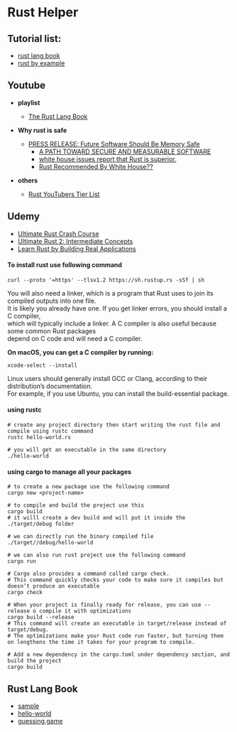 # Rust Helper

## Tutorial list:
- [rust lang book](https://doc.rust-lang.org/stable/book/title-page.html)
- [rust by example](https://doc.rust-lang.org/rust-by-example/index.html)


## Youtube 
- **playlist**
  - [The Rust Lang Book](https://www.youtube.com/playlist?list=PLai5B987bZ9CoVR-QEIN9foz4QCJ0H2Y8)

- **Why rust is safe**
  - [PRESS RELEASE: Future Software Should Be Memory Safe](https://www.whitehouse.gov/oncd/briefing-room/2024/02/26/press-release-technical-report/)
    - [A PATH TOWARD SECURE AND MEASURABLE SOFTWARE](https://www.whitehouse.gov/wp-content/uploads/2024/02/Final-ONCD-Technical-Report.pdf)
    - [white house issues report that Rust is superior.](https://www.youtube.com/watch?v=T4ZUMvALdKI)
    - [Rust Recommended By White House??](https://www.youtube.com/watch?v=0BdePS7dx1I)

- **others**
  - [Rust YouTubers Tier List](https://www.youtube.com/watch?v=t6eaP2AjdyA)

## Udemy
- [Ultimate Rust Crash Course](https://www.udemy.com/course/ultimate-rust-crash-course)
- [Ultimate Rust 2: Intermediate Concepts](https://www.udemy.com/course/ultimate-rust-2)
- [Learn Rust by Building Real Applications](https://www.udemy.com/course/rust-fundamentals)

#### To install rust use following command
```
curl --proto '=https' --tlsv1.2 https://sh.rustup.rs -sSf | sh
```
You will also need a linker, which is a program that Rust uses to join its compiled outputs into one file. </br>
It is likely you already have one. If you get linker errors, you should install a C compiler, </br>
which will typically include a linker. A C compiler is also useful because some common Rust packages </br>
depend on C code and will need a C compiler. </br>

**On macOS, you can get a C compiler by running:** </br>
```
xcode-select --install
```
Linux users should generally install GCC or Clang, according to their distribution’s documentation. </br>
For example, if you use Ubuntu, you can install the build-essential package. </br>

#### using rustc
```
# create any project directory then start writing the rust file and compile using rustc command
rustc hello-world.rs

# you will get an executable in the same directory
./hello-world
```

#### using cargo to manage all your packages
```
# to create a new package use the following command
cargo new <project-name>

# to compile and build the project use this
cargo build
# it willl create a dev build and will put it inside the ./target/debug folder

# we can directly run the binary compiled file
./target//debug/hello-world

# we can also run rust project use the following command
cargo run

# Cargo also provides a command called cargo check. 
# This command quickly checks your code to make sure it compiles but doesn’t produce an executable
cargo check

# When your project is finally ready for release, you can use --release o compile it with optimizations
cargo build --release
# This command will create an executable in target/release instead of target/debug. 
# The optimizations make your Rust code run faster, but turning them on lengthens the time it takes for your program to compile.

# Add a new dependency in the cargo.toml under dependency section, and build the project
cargo build
```

## Rust Lang Book
- [sample](/rust-lang/sample)
- [hello-world](/rust-lang/hello-world)
- [guessing game](/rust-lang/guessing-game)
